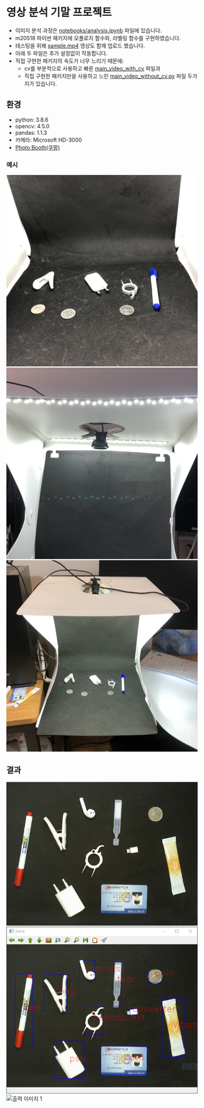 # 영상 분석 기말 프로젝트

- 이미지 분석 과정은 [notebooks/analysis.ipynb](./notebooks/analysis.ipynb) 파일에 있습니다.
- m20518 파이썬 패키지에 모폴로지 함수와, 라벨링 함수를 구현하였습니다.
- 테스팅을 위해 [sample.mp4](./data/sample.mp4) 영상도 함께 업로드 했습니다.
- 아래 두 파일은 추가 설정없이 작동합니다.
- 직접 구현한 패키지의 속도가 너무 느리기 때문에:
  - cv를 부분적으로 사용하고 빠른 [main_video_with_cv](./main_video_with_cv.py) 파일과
  - 직접 구현한 패키지만을 사용하고 느린 [main_video_without_cv.py](./main_video_without_cv.py) 파일 두가지가 있습니다.

## 환경

- python: 3.8.6
- opencv: 4.5.0
- pandas: 1.1.3
- 카메라: Microsoft HD-3000
- [Photo Booth(쿠팡)](https://www.coupang.com/vp/products/2275322171?itemId=3904182094&vendorItemId=71888760057&q=%ED%8F%AC%ED%86%A0%EB%B6%80%EC%8A%A4&itemsCount=36&searchId=1b82928879c14e90bf79ba49d111db3e&rank=3&isAddedCart=, "coupang link")

### 예시

![예시 이미지 1](./data/env1.jpg)
![예시 이미지 2](./data/env2.jpg)
![예시 이미지 3](./data/env3.jpg)

## 결과

![입력 이미지 1](./data/sample.png)
![출력 이미지 1](./.github/result.PNG)
![출력 이미지 1](./.github/result.gif)
